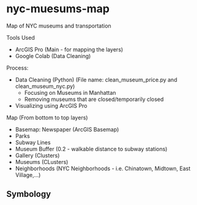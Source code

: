 # nyc-muesums-map
Map of NYC museums and transportation

Tools Used
- ArcGIS Pro (Main - for mapping the  layers)
- Google Colab (Data Cleaning)

Process:
- Data Cleaning (Python) (File name: clean_museum_price.py and clean_museum_nyc.py)
  - Focusing on Museums in Manhattan
  - Removing museums that are closed/temporarily closed
-  Visualizing using ArcGIS Pro

Map (From bottom to top layers)
- Basemap: Newspaper (ArcGIS Basemap)
- Parks
- Subway Lines
- Museum Buffer (0.2 - walkable distance to subway stations)
- Gallery (Clusters)
- Museums (CLusters)
- Neighborhoods (NYC Neighborhoods - i.e. Chinatown, Midtown, East Village,...)

Symbology
- 
